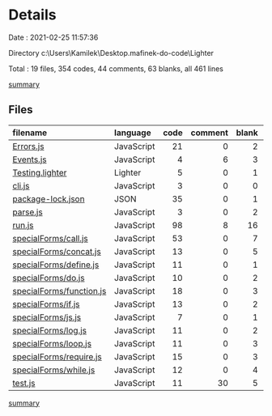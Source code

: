 # Details

Date : 2021-02-25 11:57:36

Directory c:\Users\Kamilek\Desktop\.mafinek-do-code\Lighter

Total : 19 files,  354 codes, 44 comments, 63 blanks, all 461 lines

[summary](results.md)

## Files
| filename | language | code | comment | blank | total |
| :--- | :--- | ---: | ---: | ---: | ---: |
| [Errors.js](/Errors.js) | JavaScript | 21 | 0 | 2 | 23 |
| [Events.js](/Events.js) | JavaScript | 4 | 6 | 3 | 13 |
| [Testing.lighter](/Testing.lighter) | Lighter | 5 | 0 | 1 | 6 |
| [cli.js](/cli.js) | JavaScript | 3 | 0 | 0 | 3 |
| [package-lock.json](/package-lock.json) | JSON | 35 | 0 | 1 | 36 |
| [parse.js](/parse.js) | JavaScript | 3 | 0 | 2 | 5 |
| [run.js](/run.js) | JavaScript | 98 | 8 | 16 | 122 |
| [specialForms/call.js](/specialForms/call.js) | JavaScript | 53 | 0 | 7 | 60 |
| [specialForms/concat.js](/specialForms/concat.js) | JavaScript | 13 | 0 | 5 | 18 |
| [specialForms/define.js](/specialForms/define.js) | JavaScript | 11 | 0 | 1 | 12 |
| [specialForms/do.js](/specialForms/do.js) | JavaScript | 10 | 0 | 2 | 12 |
| [specialForms/function.js](/specialForms/function.js) | JavaScript | 18 | 0 | 3 | 21 |
| [specialForms/if.js](/specialForms/if.js) | JavaScript | 13 | 0 | 2 | 15 |
| [specialForms/js.js](/specialForms/js.js) | JavaScript | 7 | 0 | 1 | 8 |
| [specialForms/log.js](/specialForms/log.js) | JavaScript | 11 | 0 | 2 | 13 |
| [specialForms/loop.js](/specialForms/loop.js) | JavaScript | 11 | 0 | 3 | 14 |
| [specialForms/require.js](/specialForms/require.js) | JavaScript | 15 | 0 | 3 | 18 |
| [specialForms/while.js](/specialForms/while.js) | JavaScript | 12 | 0 | 4 | 16 |
| [test.js](/test.js) | JavaScript | 11 | 30 | 5 | 46 |

[summary](results.md)